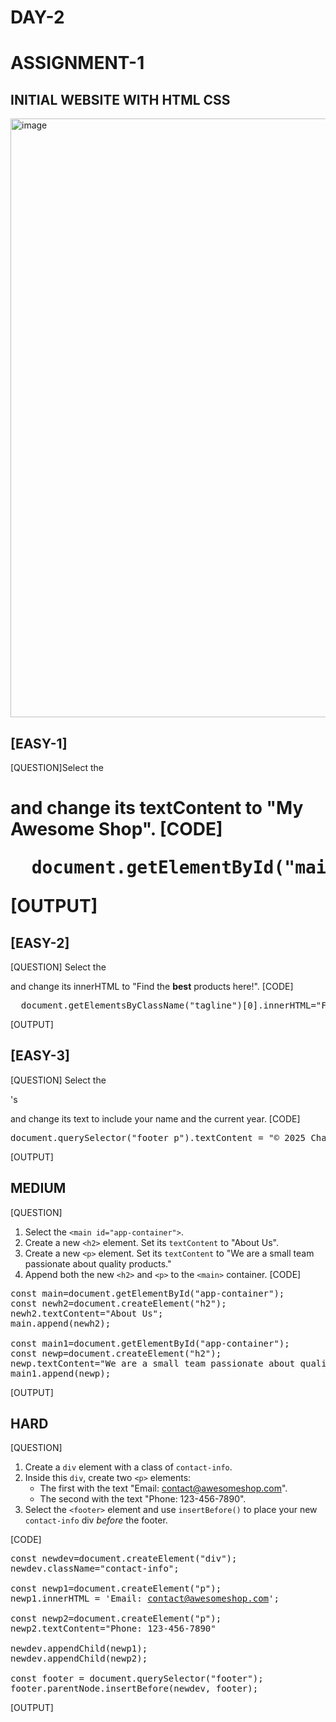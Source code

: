 # DAY-2 
# ASSIGNMENT-1
## INITIAL WEBSITE WITH HTML CSS

<img width="958" alt="image" src="https://github.com/user-attachments/assets/e293d949-97b7-446d-af65-dacf3a248ee6" />

## [EASY-1]

[QUESTION]Select the <h1 id="main-heading"> and change its textContent to "My Awesome Shop".
[CODE]
<pre>
  document.getElementById("main-heading").textContent="My Awesome Shop"
</pre>
[OUTPUT]


## [EASY-2]
[QUESTION]
Select the <p class="tagline"> and change its innerHTML to "Find the <strong>best</strong> products here!".
[CODE]
<pre>
  document.getElementsByClassName("tagline")[0].innerHTML="Find the <strong>best</strong> products here!"
</pre>
[OUTPUT]


## [EASY-3]
[QUESTION]
Select the <footer>'s <p> and change its text to include your name and the current year.
[CODE]
<pre>
document.querySelector("footer p").textContent = "&copy; 2025 Charishma Gajula!";
</pre>
[OUTPUT]

## MEDIUM
[QUESTION]
1. Select the `<main id="app-container">`.
2. Create a new `<h2>` element. Set its `textContent` to "About Us".
3. Create a new `<p>` element. Set its `textContent` to "We are a small team passionate about quality products."
4. Append both the new `<h2>` and `<p>` to the `<main>` container.
[CODE]
<pre>
const main=document.getElementById("app-container");
const newh2=document.createElement("h2");
newh2.textContent="About Us";
main.append(newh2);

const main1=document.getElementById("app-container");
const newp=document.createElement("h2");
newp.textContent="We are a small team passionate about quality products.";
main1.append(newp);
</pre>
[OUTPUT]


## HARD

[QUESTION]
1. Create a `div` element with a class of `contact-info`.
2. Inside this `div`, create two `<p>` elements:
    - The first with the text "Email: [contact@awesomeshop.com](mailto:contact@awesomeshop.com)".
    - The second with the text "Phone: 123-456-7890".
3. Select the `<footer>` element and use `insertBefore()` to place your new `contact-info` div *before* the footer.

[CODE]
<pre>
const newdev=document.createElement("div");
newdev.className="contact-info";

const newp1=document.createElement("p");
newp1.innerHTML = 'Email: <a href="mailto:contact@awesomeshop.com">contact@awesomeshop.com</a>';

const newp2=document.createElement("p");
newp2.textContent="Phone: 123-456-7890"

newdev.appendChild(newp1);
newdev.appendChild(newp2);

const footer = document.querySelector("footer");
footer.parentNode.insertBefore(newdev, footer);
</pre>
[OUTPUT]





